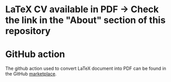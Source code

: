 # LaTeX CV available in PDF -> Check the link in the "About" section of this repository

# GitHub action

The github action used to convert LaTeX document into PDF can be found in the GitHub [marketplace](https://github.com/marketplace/actions/latex2pdf).